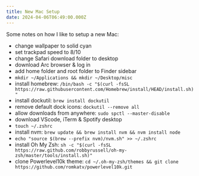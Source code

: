 ```yaml
---
title: New Mac Setup
date: 2024-04-06T06:49:00.000Z
---
```

Some notes on how I like to setup a new Mac:
- change wallpaper to solid cyan
- set trackpad speed to 8/10
- change Safari download folder to desktop
- download Arc browser & log in
- add home folder and root folder to Finder sidebar
- `mkdir ~/Applications && mkdir ~/Desktop/misc`
- install homebrew: `/bin/bash -c "$(curl -fsSL https://raw.githubusercontent.com/Homebrew/install/HEAD/install.sh)"`
- install dockutil: `brew install dockutil`
- remove default dock icons: `dockutil --remove all`
- allow downloads from anywhere: `sudo spctl --master-disable`
- download VScode, iTerm & Spotify desktop
- `touch ~/.zshrc`
- install nvm: `brew update && brew install nvm && nvm install node`
- `echo "source $(brew --prefix nvm)/nvm.sh" >> ~/.zshrc`
- install Oh My Zsh: `sh -c "$(curl -fsSL https://raw.github.com/robbyrussell/oh-my-zsh/master/tools/install.sh)"`
- clone Powerlevel10k theme: `cd ~/.oh-my-zsh/themes && git clone https://github.com/romkatv/powerlevel10k.git`
